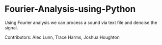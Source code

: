 # Fourier-Analysis-using-Python
Using Fourier analysis we can process a sound via text file and denoise the signal.

Contributors: Alec Lunn, Trace Harms, Joshua Houghton
